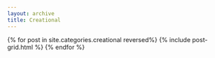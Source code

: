 ```yaml
---
layout: archive
title: Creational
---
```


<div class="tiles">
{% for post in site.categories.creational reversed%}
  {% include post-grid.html %}
{% endfor %}
</div><!-- /.tiles -->
